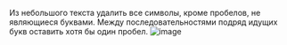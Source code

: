 Из небольшого текста удалить все символы, кроме пробелов, не являющиеся буквами. Между последовательностями подряд идущих букв оставить хотя бы один пробел.
![image](https://github.com/user-attachments/assets/498e4db8-b5b5-4bde-b467-4cc461ebdaae)

